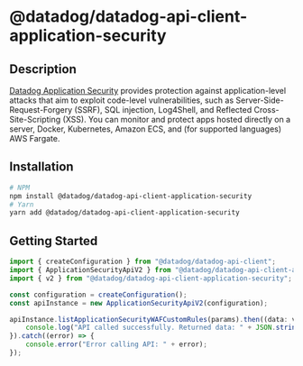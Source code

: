 # @datadog/datadog-api-client-application-security

## Description

[Datadog Application Security](https://docs.datadoghq.com/security/application_security/) provides protection against
application-level attacks that aim to exploit code-level vulnerabilities,
such as Server-Side-Request-Forgery (SSRF), SQL injection, Log4Shell, and
Reflected Cross-Site-Scripting (XSS). You can monitor and protect apps
hosted directly on a server, Docker, Kubernetes, Amazon ECS, and (for
supported languages) AWS Fargate.

## Installation

```sh
# NPM
npm install @datadog/datadog-api-client-application-security
# Yarn
yarn add @datadog/datadog-api-client-application-security
```

## Getting Started
```ts
import { createConfiguration } from "@datadog/datadog-api-client";
import { ApplicationSecurityApiV2 } from "@datadog/datadog-api-client-application-security";
import { v2 } from "@datadog/datadog-api-client-application-security";

const configuration = createConfiguration();
const apiInstance = new ApplicationSecurityApiV2(configuration);

apiInstance.listApplicationSecurityWAFCustomRules(params).then((data: v2.ApplicationSecurityWafCustomRuleListResponse) => {
    console.log("API called successfully. Returned data: " + JSON.stringify(data));
}).catch((error) => {
    console.error("Error calling API: " + error);
});
```